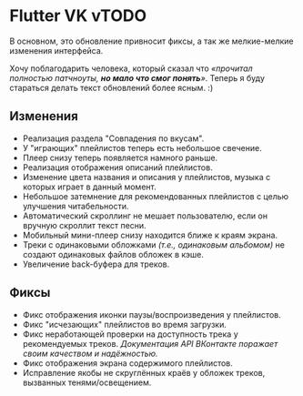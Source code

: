 <!-- markdownlint-disable MD033 -->

# Flutter VK vTODO

В основном, это обновление привносит фиксы, а так же мелкие-мелкие изменения интерфейса.

Хочу поблагодарить человека, который сказал что *«прочитал полностью патчноуты, **но мало что смог понять**»*. Теперь я буду стараться делать текст обновлений более ясным. :)

## Изменения

- Реализация раздела "Совпадения по вкусам".
- У "играющих" плейлистов теперь есть небольшое свечение.
- Плеер снизу теперь появляется намного раньше.
- Реализация отображения описаний плейлистов.
- Изменение цвета названия и описания у плейлистов, музыка с которых играет в данный момент.
- Небольшое затемнение для рекомендованных плейлистов с целью улучшения читабельности.
- Автоматический скроллинг не мешает пользователю, если он вручную скроллит текст песни.
- Мобильный мини-плеер снизу находится ближе к краям экрана.
- Треки с одинаковыми обложками *(т.е., одинаковым альбомом)* не создают одинаковых файлов обложек в кэше.
- Увеличение back-буфера для треков.

## Фиксы

- Фикс отображения иконки паузы/воспроизведения у плейлистов.
- Фикс "исчезающих" плейлистов во время загрузки.
- Фикс неработающей проверки на доступность трека у рекомендуемых треков. *Документация API ВКонтакте поражает своим качеством и надёжностью.*
- Фикс отображения экрана содержимого плейлистов.
- Исправление якобы не скруглённых краёв у обложек треков, вызванных тенями/освещением.

<!-- Изменения с других Pre-release версий, которые должны быть отображены в non-pre версии: -->
